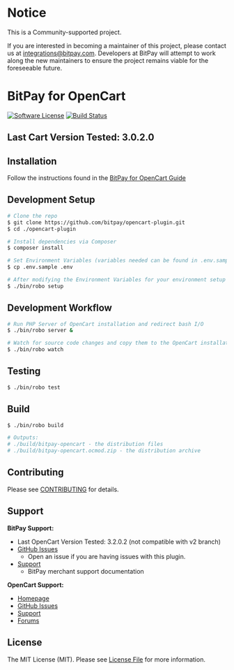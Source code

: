 # Notice

This is a Community-supported project.

If you are interested in becoming a maintainer of this project, please contact us at integrations@bitpay.com. Developers at BitPay will attempt to work along the new maintainers to ensure the project remains viable for the foreseeable future.

# BitPay for OpenCart

[![Software License](https://img.shields.io/badge/license-MIT-brightgreen.svg?style=flat-square)](LICENSE.md)
[![Build Status](https://img.shields.io/travis/bitpay/opencart-plugin/master.svg?style=flat-square)](https://travis-ci.org/bitpay/opencart-plugin)

## Last Cart Version Tested: 3.0.2.0

## Installation

Follow the instructions found in the [BitPay for OpenCart Guide](GUIDE.md)

## Development Setup

``` bash
# Clone the repo
$ git clone https://github.com/bitpay/opencart-plugin.git
$ cd ./opencart-plugin

# Install dependencies via Composer
$ composer install

# Set Environment Variables (variables needed can be found in .env.sample)
$ cp .env.sample .env

# After modifying the Environment Variables for your environment setup OpenCart
$ ./bin/robo setup
```

## Development Workflow

``` bash
# Run PHP Server of OpenCart installation and redirect bash I/O
$ ./bin/robo server &

# Watch for source code changes and copy them to the OpenCart installation
$ ./bin/robo watch
```

## Testing

``` bash
$ ./bin/robo test
```

## Build

``` bash
$ ./bin/robo build

# Outputs:
# ./build/bitpay-opencart - the distribution files
# ./build/bitpay-opencart.ocmod.zip - the distribution archive
```

## Contributing

Please see [CONTRIBUTING](CONTRIBUTING.md) for details.

## Support

**BitPay Support:**

* Last OpenCart Version Tested: 3.2.0.2 (not compatible with v2 branch)
* [GitHub Issues](https://github.com/bitpay/magento-plugin/issues)
  * Open an issue if you are having issues with this plugin.
* [Support](https://help.bitpay.com)
  * BitPay merchant support documentation

**OpenCart Support:**

* [Homepage](http://www.opencart.com)
* [GitHub Issues](https://github.com/opencart/opencart/issues)
* [Support](http://www.opencart.com/index.php?route=support/support)
* [Forums](http://forum.opencart.com)

## License

The MIT License (MIT). Please see [License File](LICENSE.md) for more information.
